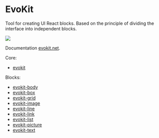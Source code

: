# EvoKit

Tool for creating UI React blocks.
Based on the principle of dividing the interface into independent blocks.

[![](https://img.shields.io/npm/v/evokit.svg)](https://www.npmjs.com/package/evokit)

Documentation [evokit.net](http://evokit.net).

Core:
  * [evokit](packages/evokit)

Blocks:
  * [evokit-body](packages/evokit-body)
  * [evokit-box](packages/evokit-box)
  * [evokit-grid](packages/evokit-grid)
  * [evokit-image](packages/evokit-image)
  * [evokit-line](packages/evokit-line)
  * [evokit-link](packages/evokit-link)
  * [evokit-list](packages/evokit-list)
  * [evokit-picture](packages/evokit-picture)
  * [evokit-text](packages/evokit-text)
